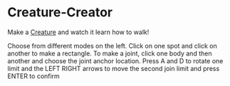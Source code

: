 # Creature-Creator
Make a [Creature](https://bobingstern.github.io/Creature-Creator/) and watch it learn how to walk!

Choose from different modes on the left. Click on one spot and click on another to make a rectangle. To make a joint, click one body and then another and choose the joint anchor location. Press A and D to rotate one limit and the LEFT RIGHT arrows to move the second join limit and press ENTER to confirm
